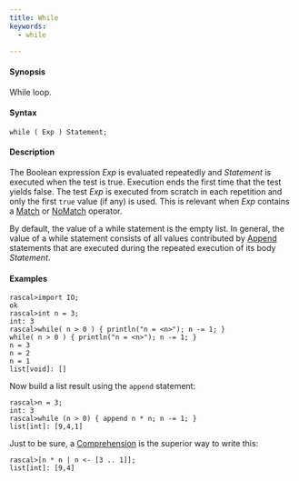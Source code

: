 ```yaml
---
title: While
keywords:
  - while

---
```




#### Synopsis

While loop.

#### Syntax

`while ( Exp ) Statement;`

#### Description

The Boolean expression _Exp_ is evaluated repeatedly and _Statement_ is executed when the test is true. 
Execution ends the first time that the test yields false. 
The test _Exp_ is executed from scratch in each repetition and only the first `true` value (if any) is used.
This is relevant when _Exp_ contains a [Match](../../../Rascal/Expressions/Values/Boolean/Match/index.md) or [NoMatch](../../../Rascal/Expressions/Values/Boolean/NoMatch/index.md) operator.

By default, the value of a while statement is the empty list. In general, the value of a while statement 
consists of all values contributed by [Append](../../../Rascal/Statements/Append/index.md) statements that are executed during the repeated execution 
of its body _Statement_.

#### Examples


```rascal-shell 
rascal>import IO;
ok
rascal>int n = 3;
int: 3
rascal>while( n > 0 ) { println("n = <n>"); n -= 1; }
while( n > 0 ) { println("n = <n>"); n -= 1; }
n = 3
n = 2
n = 1
list[void]: []
```
Now build a list result using the `append` statement:

```rascal-shell ,continue
rascal>n = 3;
int: 3
rascal>while (n > 0) { append n * n; n -= 1; }
list[int]: [9,4,1]
```

Just to be sure, a [Comprehension](../../../Rascal/Expressions/Values/List/Comprehension/index.md) is the superior way to write this:

```rascal-shell 
rascal>[n * n | n <- [3 .. 1]];
list[int]: [9,4]
```


